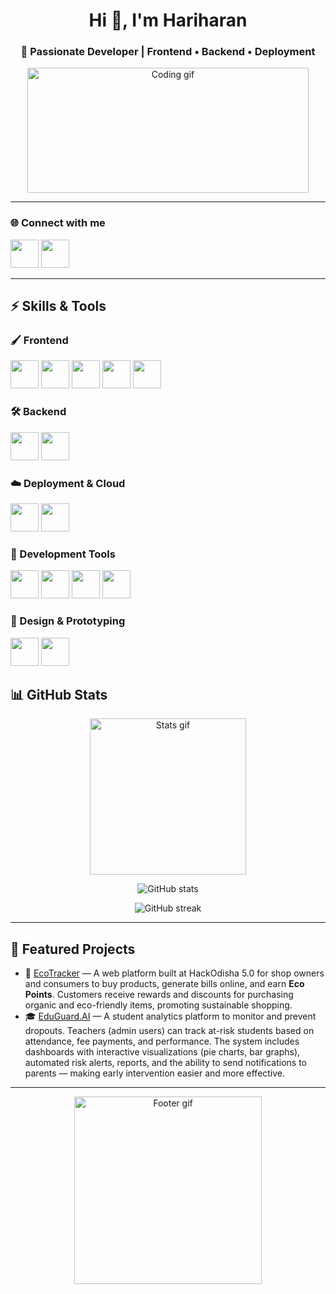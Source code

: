 <!-- Profile README for nothariharan -->

<h1 align="center">Hi 👋, I'm Hariharan</h1>
<h3 align="center">🚀 Passionate Developer | Frontend • Backend • Deployment</h3>

<!-- You can replace the below gif with any other of your choice -->
<p align="center">
  <img src="https://user-images.githubusercontent.com/74038190/225813708-98b745f2-7d22-48cf-9150-083f1b00d6c9.gif" width="450" height = "200" alt="Coding gif"/>
</p>

---

### 🌐 Connect with me
<p align="left">
<a href="https://github.com/nothariharan" target="_blank"><img src="https://skillicons.dev/icons?i=github" width="45"/></a>
<a href="https://www.instagram.com/certified_hari/" target="_blank"><img src="https://skillicons.dev/icons?i=instagram" width="45"/></a>


<!-- Add more social links like LinkedIn, Twitter here -->
</p>

---

## ⚡ Skills & Tools  

### 🖌️ Frontend  
<p align="left">
  <img src="https://skillicons.dev/icons?i=html" width="45"/>
  <img src="https://skillicons.dev/icons?i=css" width="45"/>
  <img src="https://skillicons.dev/icons?i=javascript" width="45"/>
  <img src="https://skillicons.dev/icons?i=react" width="45"/>  
  <img src="https://skillicons.dev/icons?i=tailwind" width="45"/> 
</p>

### 🛠️ Backend  
<p align="left">
  <img src="https://skillicons.dev/icons?i=nodejs" width="45"/> 
  <img src="https://skillicons.dev/icons?i=postgresql" width="45"/> 
</p>

### ☁️ Deployment & Cloud  
<p align="left">
  <img src="https://skillicons.dev/icons?i=docker" width="45"/>  
  <img src="https://skillicons.dev/icons?i=vercel" width="45"/> 
</p>

### 🔧 Development Tools  
<p align="left">
  <img src="https://skillicons.dev/icons?i=git" width="45"/> 
  <img src="https://skillicons.dev/icons?i=github" width="45"/>   
  <img src="https://skillicons.dev/icons?i=windows" width="45"/>   
  <img src="https://skillicons.dev/icons?i=idea" width="45"/>  
</p>

### 🎨 Design & Prototyping  
<p align="left">
  <img src="https://skillicons.dev/icons?i=figma" width="45"/> 
  <img src="https://skillicons.dev/icons?i=framer" width="45"/>   
</p>


## 📊 GitHub Stats  

<!-- Replace gif below if you want another animated divider -->
<p align="center">
  <img src="https://media.giphy.com/media/WUlplcMpOCEmTGBtBW/giphy.gif" width="250" alt="Stats gif"/>
</p>

<p align="center">
  <img src="https://github-readme-stats.vercel.app/api?username=nothariharan&show_icons=true&theme=tokyonight" alt="GitHub stats"/>
</p>

<p align="center">
  <img src="https://github-readme-streak-stats.herokuapp.com/?user=nothariharan&theme=tokyonight" alt="GitHub streak"/>
</p>

---

## 🚀 Featured Projects  

- 🌱 [EcoTracker](https://github.com/nothariharan/EcoTracker) — A web platform built at HackOdisha 5.0 for shop owners and consumers to buy products, generate bills online, and earn **Eco Points**. Customers receive rewards and discounts for purchasing organic and eco-friendly items, promoting sustainable shopping.
- 🎓 [EduGuard.AI](#) — A student analytics platform to monitor and prevent dropouts. Teachers (admin users) can track at-risk students based on attendance, fee payments, and performance. The system includes dashboards with interactive visualizations (pie charts, bar graphs), automated risk alerts, reports, and the ability to send notifications to parents — making early intervention easier and more effective.  
---

<!-- Footer animation, change if you want -->
<p align="center">
  <img src="https://media.giphy.com/media/jpVnC65DmYeyRL4LHS/giphy.gif" width="300" alt="Footer gif"/>
</p>
